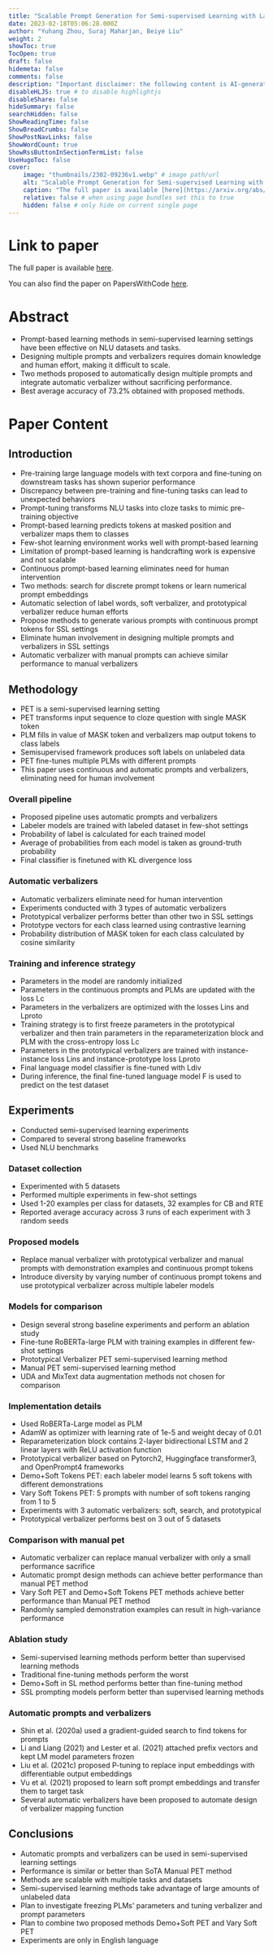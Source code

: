 ```yaml
---
title: "Scalable Prompt Generation for Semi-supervised Learning with Language Models"
date: 2023-02-18T05:06:28.000Z
author: "Yuhang Zhou, Suraj Maharjan, Beiye Liu"
weight: 2
showToc: true
TocOpen: true
draft: false
hidemeta: false
comments: false
description: "Important disclaimer: the following content is AI-generated, please make sure to fact check the presented information by reading the full paper."
disableHLJS: true # to disable highlightjs
disableShare: false
hideSummary: false
searchHidden: false
ShowReadingTime: false
ShowBreadCrumbs: false
ShowPostNavLinks: false
ShowWordCount: true
ShowRssButtonInSectionTermList: false
UseHugoToc: false
cover:
    image: "thumbnails/2302-09236v1.webp" # image path/url
    alt: "Scalable Prompt Generation for Semi-supervised Learning with Language Models" # alt text
    caption: "The full paper is available [here](https://arxiv.org/abs/2302.09236)." # display caption under cover
    relative: false # when using page bundles set this to true
    hidden: false # only hide on current single page
---
```


# Link to paper
The full paper is available [here](https://arxiv.org/abs/2302.09236).

You can also find the paper on PapersWithCode [here](https://paperswithcode.com/paper/scalable-prompt-generation-for-semi).

# Abstract
- Prompt-based learning methods in semi-supervised learning settings have been effective on NLU datasets and tasks.
- Designing multiple prompts and verbalizers requires domain knowledge and human effort, making it difficult to scale.
- Two methods proposed to automatically design multiple prompts and integrate automatic verbalizer without sacrificing performance.
- Best average accuracy of 73.2% obtained with proposed methods.

# Paper Content

## Introduction
- Pre-training large language models with text corpora and fine-tuning on downstream tasks has shown superior performance
- Discrepancy between pre-training and fine-tuning tasks can lead to unexpected behaviors
- Prompt-tuning transforms NLU tasks into cloze tasks to mimic pre-training objective
- Prompt-based learning predicts tokens at masked position and verbalizer maps them to classes
- Few-shot learning environment works well with prompt-based learning
- Limitation of prompt-based learning is handcrafting work is expensive and not scalable
- Continuous prompt-based learning eliminates need for human intervention
- Two methods: search for discrete prompt tokens or learn numerical prompt embeddings
- Automatic selection of label words, soft verbalizer, and prototypical verbalizer reduce human efforts
- Propose methods to generate various prompts with continuous prompt tokens for SSL settings
- Eliminate human involvement in designing multiple prompts and verbalizers in SSL settings
- Automatic verbalizer with manual prompts can achieve similar performance to manual verbalizers

## Methodology
- PET is a semi-supervised learning setting
- PET transforms input sequence to cloze question with single MASK token
- PLM fills in value of MASK token and verbalizers map output tokens to class labels
- Semisupervised framework produces soft labels on unlabeled data
- PET fine-tunes multiple PLMs with different prompts
- This paper uses continuous and automatic prompts and verbalizers, eliminating need for human involvement

### Overall pipeline
- Proposed pipeline uses automatic prompts and verbalizers
- Labeler models are trained with labeled dataset in few-shot settings
- Probability of label is calculated for each trained model
- Average of probabilities from each model is taken as ground-truth probability
- Final classifier is finetuned with KL divergence loss

### Automatic verbalizers
- Automatic verbalizers eliminate need for human intervention
- Experiments conducted with 3 types of automatic verbalizers
- Prototypical verbalizer performs better than other two in SSL settings
- Prototype vectors for each class learned using contrastive learning
- Probability distribution of MASK token for each class calculated by cosine similarity

### Training and inference strategy
- Parameters in the model are randomly initialized
- Parameters in the continuous prompts and PLMs are updated with the loss Lc
- Parameters in the verbalizers are optimized with the losses Lins and Lproto
- Training strategy is to first freeze parameters in the prototypical verbalizer and then train parameters in the reparameterization block and PLM with the cross-entropy loss Lc
- Parameters in the prototypical verbalizers are trained with instance-instance loss Lins and instance-prototype loss Lproto
- Final language model classifier is fine-tuned with Ldiv
- During inference, the final fine-tuned language model F is used to predict on the test dataset

## Experiments
- Conducted semi-supervised learning experiments
- Compared to several strong baseline frameworks
- Used NLU benchmarks

### Dataset collection
- Experimented with 5 datasets
- Performed multiple experiments in few-shot settings
- Used 1-20 examples per class for datasets, 32 examples for CB and RTE
- Reported average accuracy across 3 runs of each experiment with 3 random seeds

### Proposed models
- Replace manual verbalizer with prototypical verbalizer and manual prompts with demonstration examples and continuous prompt tokens
- Introduce diversity by varying number of continuous prompt tokens and use prototypical verbalizer across multiple labeler models

### Models for comparison
- Design several strong baseline experiments and perform an ablation study
- Fine-tune RoBERTa-large PLM with training examples in different few-shot settings
- Prototypical Verbalizer PET semi-supervised learning method
- Manual PET semi-supervised learning method
- UDA and MixText data augmentation methods not chosen for comparison

### Implementation details
- Used RoBERTa-Large model as PLM
- AdamW as optimizer with learning rate of 1e-5 and weight decay of 0.01
- Reparameterization block contains 2-layer bidirectional LSTM and 2 linear layers with ReLU activation function
- Prototypical verbalizer based on Pytorch2, Huggingface transformer3, and OpenPrompt4 frameworks
- Demo+Soft Tokens PET: each labeler model learns 5 soft tokens with different demonstrations
- Vary Soft Tokens PET: 5 prompts with number of soft tokens ranging from 1 to 5
- Experiments with 3 automatic verbalizers: soft, search, and prototypical
- Prototypical verbalizer performs best on 3 out of 5 datasets

### Comparison with manual pet
- Automatic verbalizer can replace manual verbalizer with only a small performance sacrifice
- Automatic prompt design methods can achieve better performance than manual PET method
- Vary Soft PET and Demo+Soft Tokens PET methods achieve better performance than Manual PET method
- Randomly sampled demonstration examples can result in high-variance performance

### Ablation study
- Semi-supervised learning methods perform better than supervised learning methods
- Traditional fine-tuning methods perform the worst
- Demo+Soft in SL method performs better than fine-tuning method
- SSL prompting models perform better than supervised learning methods

### Automatic prompts and verbalizers
- Shin et al. (2020a) used a gradient-guided search to find tokens for prompts
- Li and Liang (2021) and Lester et al. (2021) attached prefix vectors and kept LM model parameters frozen
- Liu et al. (2021c) proposed P-tuning to replace input embeddings with differentiable output embeddings
- Vu et al. (2021) proposed to learn soft prompt embeddings and transfer them to target task
- Several automatic verbalizers have been proposed to automate design of verbalizer mapping function

## Conclusions
- Automatic prompts and verbalizers can be used in semi-supervised learning settings
- Performance is similar or better than SoTA Manual PET method
- Methods are scalable with multiple tasks and datasets
- Semi-supervised learning methods take advantage of large amounts of unlabeled data
- Plan to investigate freezing PLMs' parameters and tuning verbalizer and prompt parameters
- Plan to combine two proposed methods Demo+Soft PET and Vary Soft PET
- Experiments are only in English language
